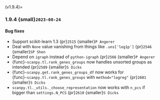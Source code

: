 (v1.9.4)=
### 1.9.4 {small}`2023-08-24`

#### Bug fixes

* Support scikit-learn 1.3 {pr}`2515` {smaller}`P Angerer`
* Deal with `None` value vanishing from things like `.uns['log1p']` {pr}`2546` {smaller}`SP Shen`
* Depend on `igraph` instead of `python-igraph` {pr}`2566` {smaller}`P Angerer`
* {func}`~scanpy.tl.rank_genes_groups` now handles unsorted groups as intended {pr}`2589` {smaller}`S Dicks`
* {func}`~scanpy.get.rank_genes_groups_df` now works for {func}`~scanpy.tl.rank_genes_groups` with `method="logreg"` {pr}`2601` {smaller}`S Dicks`
* `scanpy.tl._utils._choose_representation` now works with `n_pcs` if bigger than `settings.N_PCS` {pr}`2610` {smaller}`S Dicks`
